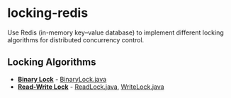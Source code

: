 # locking-redis

Use Redis (in-memory key–value database) to implement different locking algorithms for distributed concurrency control.

## Locking Algorithms
- [**Binary Lock**](docs/Binary_Lock.md) - [BinaryLock.java](src/java/locking/redis/binarylock/BinaryLock.java)
- [**Read-Write Lock**](docs/Read_Write_Lock.md) - [ReadLock.java](src/java/locking/redis/readwritelock/ReadLock.java), [WriteLock.java](src/java/locking/redis/readwritelock/WriteLock.java)
